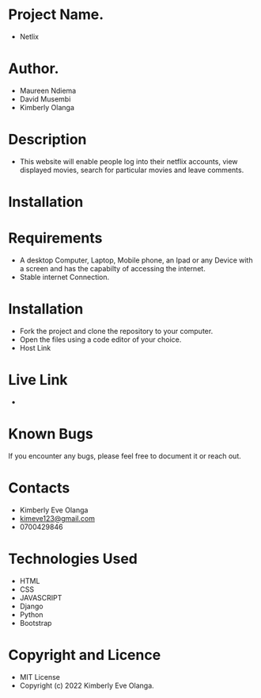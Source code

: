 # Project Name.
- Netlix

# Author.
- Maureen Ndiema
- David Musembi
- Kimberly Olanga

# Description
- This website will enable people log into their netflix accounts, view displayed movies, search for particular movies and leave comments. 

# Installation
# Requirements
- A desktop Computer, Laptop, Mobile phone, an Ipad or any Device with a screen and has the capabilty of accessing the internet.
- Stable internet Connection.

# Installation
- Fork the project and clone the repository to your computer.
- Open the files using a code editor of your choice.
- Host Link

# Live Link 
- 

# Known Bugs
If you encounter any bugs, please feel free to document it or reach out.

# Contacts
- Kimberly Eve Olanga
- kimeve123@gmail.com
- 0700429846

# Technologies Used
- HTML
- CSS
- JAVASCRIPT
- Django
- Python
- Bootstrap

# Copyright and Licence
- MIT License
- Copyright (c) 2022 Kimberly Eve Olanga.
